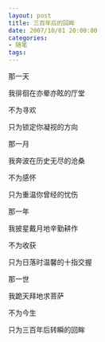 ```yaml
---
layout: post
title: 三百年后的回眸
date: 2007/10/01 20:00:00
categories: 
- 随笔
tags: 
---
```


那一天

我徘徊在亦晕亦眩的厅堂

不为寻欢

只为锁定你凝视的方向

那一月

我奔波在历史无尽的沧桑

不为感怀

只为重温你曾经的忧伤

那一年

我披星戴月地辛勤耕作

不为收获

只为日落时温馨的十指交握

那一世

我跪天拜地求菩萨

不为今生

只为三百年后转瞬的回眸
